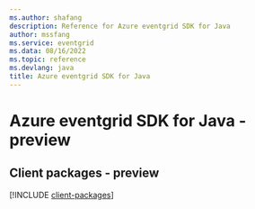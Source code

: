 ```yaml
---
ms.author: shafang
description: Reference for Azure eventgrid SDK for Java
author: mssfang
ms.service: eventgrid
ms.data: 08/16/2022
ms.topic: reference
ms.devlang: java
title: Azure eventgrid SDK for Java
---
```

# Azure eventgrid SDK for Java - preview

## Client packages - preview
[!INCLUDE [client-packages](eventgrid-client-index.md)]